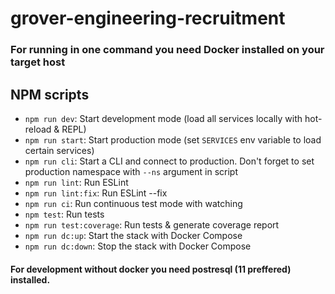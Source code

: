 # grover-engineering-recruitment

### For running in one command you need Docker installed on your target host

## NPM scripts

- `npm run dev`: Start development mode (load all services locally with hot-reload & REPL)
- `npm run start`: Start production mode (set `SERVICES` env variable to load certain services)
- `npm run cli`: Start a CLI and connect to production. Don't forget to set production namespace with `--ns` argument in script
- `npm run lint`: Run ESLint
- `npm run lint:fix`: Run ESLint --fix
- `npm run ci`: Run continuous test mode with watching
- `npm test`: Run tests
- `npm run test:coverage`: Run tests & generate coverage report
- `npm run dc:up`: Start the stack with Docker Compose
- `npm run dc:down`: Stop the stack with Docker Compose

#### For development without docker you need postresql (11 preffered) installed.
